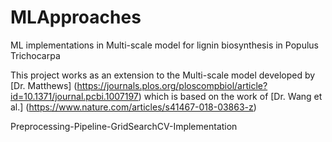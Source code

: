 # MLApproaches
ML implementations in Multi-scale model for lignin biosynthesis in Populus Trichocarpa

This project works as an extension to the Multi-scale model developed by [Dr. Matthews] (https://journals.plos.org/ploscompbiol/article?id=10.1371/journal.pcbi.1007197) which is based on the work of [Dr. Wang et al.] (https://www.nature.com/articles/s41467-018-03863-z)

Preprocessing-Pipeline-GridSearchCV-Implementation
